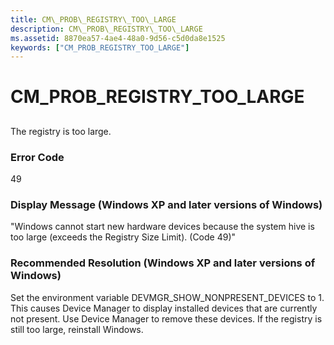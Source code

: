 ```yaml
---
title: CM\_PROB\_REGISTRY\_TOO\_LARGE
description: CM\_PROB\_REGISTRY\_TOO\_LARGE
ms.assetid: 8870ea57-4ae4-48a0-9d56-c5d0da8e1525
keywords: ["CM_PROB_REGISTRY_TOO_LARGE"]
---
```


# CM\_PROB\_REGISTRY\_TOO\_LARGE


## <a href="" id="ddk-cm-prob-registry-too-large-dg"></a>


The registry is too large.

### Error Code

49

### Display Message (Windows XP and later versions of Windows)

"Windows cannot start new hardware devices because the system hive is too large (exceeds the Registry Size Limit). (Code 49)"

### Recommended Resolution (Windows XP and later versions of Windows)

Set the environment variable DEVMGR\_SHOW\_NONPRESENT\_DEVICES to 1. This causes Device Manager to display installed devices that are currently not present. Use Device Manager to remove these devices. If the registry is still too large, reinstall Windows.

 

 





